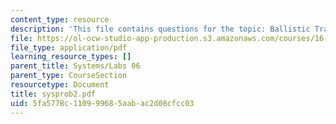 ```yaml
---
content_type: resource
description: 'This file contains questions for the topic: Ballistic Trajectory Calculation.'
file: https://ol-ocw-studio-app-production.s3.amazonaws.com/courses/16-01-unified-engineering-i-ii-iii-iv-fall-2005-spring-2006/5fa5778c110999685aabac2d08cfcc03_sysprob2.pdf
file_type: application/pdf
learning_resource_types: []
parent_title: Systems/Labs 06
parent_type: CourseSection
resourcetype: Document
title: sysprob2.pdf
uid: 5fa5778c-1109-9968-5aab-ac2d08cfcc03
---
```

